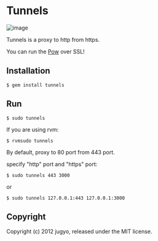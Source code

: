 Tunnels
=======

![image](http://i.imgur.com/Ej5dz.png)

Tunnels is a proxy to http from https.

You can run the [Pow](http://pow.cx/) over SSL!

Installation
------------

    $ gem install tunnels

Run
---

    $ sudo tunnels

If you are using rvm:

    $ rvmsudo tunnels

By default, proxy to 80 port from 443 port.

specify "http" port and "https" port:

    $ sudo tunnels 443 3000

or

    $ sudo tunnels 127.0.0.1:443 127.0.0.1:3000

Copyright
---------

Copyright (c) 2012 jugyo, released under the MIT license.